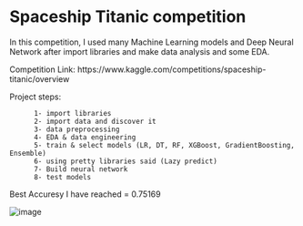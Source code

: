 <h1> Spaceship Titanic competition </h1>

<p> In this competition, I used many Machine Learning models and Deep Neural Network after import libraries and make data analysis and some EDA. </p>
Competition Link: https://www.kaggle.com/competitions/spaceship-titanic/overview

<p> 
      Project steps:
  
          1- import libraries
          2- import data and discover it
          3- data preprocessing 
          4- EDA & data engineering
          5- train & select models (LR, DT, RF, XGBoost, GradientBoosting, Ensemble)
          6- using pretty libraries said (Lazy predict)
          7- Build neural network 
          8- test models

<p> Best Accuresy I have reached = 0.75169 </p>


![image](https://user-images.githubusercontent.com/44245032/216787252-4690815f-0bc2-43d4-bc68-d9a45484dc12.png)
